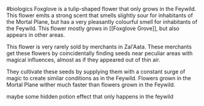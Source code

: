 #biologics
Foxglove is a tulip-shaped flower that only grows in the Feywild. This flower emits a strong scent that smells slightly sour for inhabitants of the Mortal Plane, but has a very pleasantly colourful smell for inhabitants of the Feywild. This flower mostly grows in [[Foxglove Grove]], but also appears in other areas.

This flower is very rarely sold by merchants in Zal'Aata. These merchants get these flowers by coincidentally finding seeds near peculiar areas with magical influences, almost as if they appeared out of thin air. 

They cultivate these seeds by supplying them with a constant surge of magic to create similar conditions as in the Feywild. Flowers grown in the Mortal Plane wither much faster than flowers grown in the Feywild.

maybe some hidden potion effect that only happens in the feywild